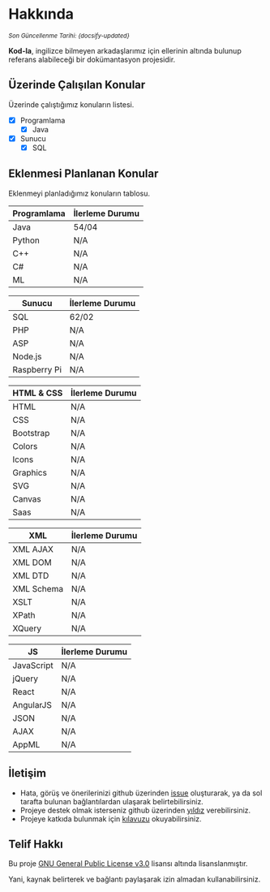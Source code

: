 <!--- About.md --->

# Hakkında

<small>_Son Güncellenme Tarihi: {docsify-updated}_</small>

**Kod-la**, ingilizce bilmeyen arkadaşlarımız için ellerinin altında bulunup referans alabileceği bir dokümantasyon projesidir.

## Üzerinde Çalışılan Konular

Üzerinde çalıştığımız konuların listesi.

- [x] Programlama
  - [x] Java
- [x] Sunucu
  - [x] SQL

## Eklenmesi Planlanan Konular

Eklenmeyi planladığımız konuların tablosu.

| Programlama | İlerleme Durumu |
| ----------- | --------------- |
| Java        | 54/04           |
| Python      | N/A             |
| C++         | N/A             |
| C#          | N/A             |
| ML          | N/A             |

| Sunucu       | İlerleme Durumu |
| ------------ | --------------- |
| SQL          | 62/02           |
| PHP          | N/A             |
| ASP          | N/A             |
| Node.js      | N/A             |
| Raspberry Pi | N/A             |

| HTML & CSS | İlerleme Durumu |
| ---------- | --------------- |
| HTML       | N/A             |
| CSS        | N/A             |
| Bootstrap  | N/A             |
| Colors     | N/A             |
| Icons      | N/A             |
| Graphics   | N/A             |
| SVG        | N/A             |
| Canvas     | N/A             |
| Saas       | N/A             |

| XML        | İlerleme Durumu |
| ---------- | --------------- |
| XML AJAX   | N/A             |
| XML DOM    | N/A             |
| XML DTD    | N/A             |
| XML Schema | N/A             |
| XSLT       | N/A             |
| XPath      | N/A             |
| XQuery     | N/A             |

| JS         | İlerleme Durumu |
| ---------- | --------------- |
| JavaScript | N/A             |
| jQuery     | N/A             |
| React      | N/A             |
| AngularJS  | N/A             |
| JSON       | N/A             |
| AJAX       | N/A             |
| AppML      | N/A             |

## İletişim

- Hata, görüş ve önerilerinizi github üzerinden [issue](https://github.com/wynioux/turkish-developer-handbook/issues) oluşturarak, ya da sol tarafta bulunan bağlantılardan ulaşarak belirtebilirsiniz.
- Projeye destek olmak isterseniz github üzerinden [yıldız](https://github.com/wynioux/turkish-developer-handbook) verebilirsiniz.
- Projeye katkıda bulunmak için [kılavuzu](contribute.md) okuyabilirsiniz.

## Telif Hakkı

Bu proje [GNU General Public License v3.0](https://github.com/wynioux/turkish-developer-handbook/blob/master/LICENSE) lisansı altında lisanslanmıştır.

Yani, kaynak belirterek ve bağlantı paylaşarak izin almadan kullanabilirsiniz.
